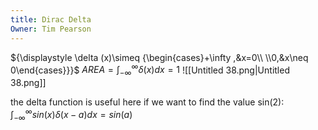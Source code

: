 ```yaml
---
title: Dirac Delta
Owner: Tim Pearson
---
```

${\displaystyle \delta (x)\simeq {\begin{cases}+\infty ,&x=0\\ \\0,&x\neq 0\end{cases}}}$
$AREA=\int_{-\infty}^{\infty} \delta(x)dx = 1$
![[Untitled 38.png|Untitled 38.png]]

the delta function is useful here if we want to find the value sin(2):
$\int_{-\infty}^\infty sin(x) \delta(x - a) dx = sin(a)$